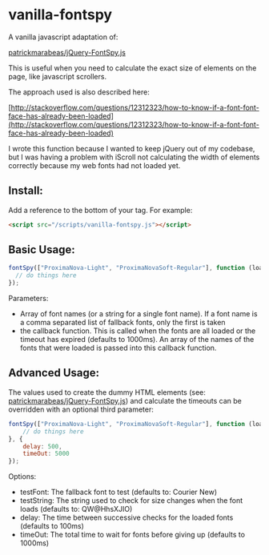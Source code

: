 # vanilla-fontspy

A vanilla javascript adaptation of:

[patrickmarabeas/jQuery-FontSpy.js](https://github.com/patrickmarabeas/jQuery-FontSpy.js)

This is useful when you need to calculate the exact size of elements on the page, like javascript scrollers.

The approach used is also described here:

[http://stackoverflow.com/questions/12312323/how-to-know-if-a-font-font-face-has-already-been-loaded](http://stackoverflow.com/questions/12312323/how-to-know-if-a-font-font-face-has-already-been-loaded)

I wrote this function because I wanted to keep jQuery out of my codebase, but I was having a problem with iScroll not calculating the width of elements correctly because my web fonts had not loaded yet.

## Install:
Add a reference to the bottom of your <body> tag. For example:

```html
<script src="/scripts/vanilla-fontspy.js"></script>
```

## Basic Usage:
```javascript
fontSpy(["ProximaNova-Light", "ProximaNovaSoft-Regular"], function (loadedFonts) {
  // do things here
});
```

Parameters:
 - Array of font names (or a string for a single font name). If a font name is a comma separated list of fallback fonts, only the first is taken
 - the callback function. This is called when the fonts are all loaded or the timeout has expired (defaults to 1000ms). An array of the names of the fonts that were loaded is passed into this callback function.


## Advanced Usage:
The values used to create the dummy HTML elements (see: [patrickmarabeas/jQuery-FontSpy.js](https://github.com/patrickmarabeas/jQuery-FontSpy.js)) and calculate the timeouts can be overridden with an optional third parameter:

```javascript
fontSpy(["ProximaNova-Light", "ProximaNovaSoft-Regular"], function (loadedFonts) {
    // do things here
}, {
    delay: 500,
    timeOut: 5000
});
```

Options:
 - testFont: The fallback font to test (defaults to: Courier New)
 - testString: The string used to check for size changes when the font loads (defaults to: QW@HhsXJIO)
 - delay: The time between successive checks for the loaded fonts (defaults to 100ms)
 - timeOut: The total time to wait for fonts before giving up (defaults to 1000ms)
